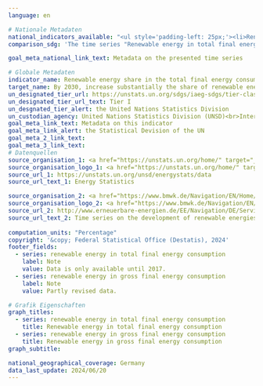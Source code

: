 ```yaml
---
language: en    

# Nationale Metadaten    
national_indicators_available: "<ul style='padding-left: 25px;'><li>Renewable energy in total final energy consumption</li> <li> Renewable energy in gross final energy consumption</li></ul>"    
comparison_sdg: 'The time series "Renewable energy in total final energy consumption" is compliant with the UN metadata. The time series "Renewable energy in gross final energy consumption" provides additional information.'    

goal_meta_national_link_text: Metadata on the presented time series    

# Globale Metadaten    
indicator_name: Renewable energy share in the total final energy consumption    
target_name: By 2030, increase substantially the share of renewable energy in the global energy mix    
un_designated_tier_url: https://unstats.un.org/sdgs/iaeg-sdgs/tier-classification/    
un_designated_tier_url_text: Tier I    
un_desgnated_tier_alert: the United Nations Statistics Division    
un_custodian_agency: United Nations Statistics Division (UNSD)<br>International Energy Agency (IEA)<br>International Renewable Energy Agency (IRENA)    
goal_meta_link_text: Metadata on this indicator    
goal_meta_link_alert: the Statistical Devision of the UN    
goal_meta_2_link_text:     
goal_meta_3_link_text:         
# Datenquellen
source_organisation_1: <a href="https://unstats.un.org/home/" target="_blank"> United Nations Statistics Division (UNSD) </a>
source_organisation_logo_1: <a href="https://unstats.un.org/home/" target="_blank"><img src="https://sdg-indikatoren.de/public/OrgImgEn/unsd.png" alt="Logo unsd" style="height:60px; width:148px"/></a>
source_url_1: https://unstats.un.org/unsd/energystats/data
source_url_text_1: Energy Statistics

source_organisation_2: <a href="https://www.bmwk.de/Navigation/EN/Home/home.html" target="_blank"> Federal Ministry for Economic Affairs and Climate Action </a>
source_organisation_logo_2: <a href="https://www.bmwk.de/Navigation/EN/Home/home.html" target="_blank"><img src="https://sdg-indikatoren.de/public/OrgImgEn/bmwk.png" alt="Logo bmwk" style="height:60px; width:148px"/></a>
source_url_2: http://www.erneuerbare-energien.de/EE/Navigation/DE/Service/Erneuerbare_Energien_in_Zahlen/Zeitreihen/zeitreihen.html
source_url_text_2: Time series on the development of renewable energies in Germany (only available in German)
    
computation_units: "Percentage"    
copyright: '&copy; Federal Statistical Office (Destatis), 2024'    
footer_fields:
  - series: renewable energy in total final energy consumption
    label: Note
    value: Data is only available until 2017.
  - series: renewable energy in gross final energy consumption
    label: Note
    value: Partly revised data.    

# Grafik Eigenschaften    
graph_titles:
  - series: renewable energy in total final energy consumption
    title: Renewable energy in total final energy consumption
  - series: renewable energy in gross final energy consumption
    title: Renewable energy in gross final energy consumption
graph_subtitle:     

national_geographical_coverage: Germany    
data_last_update: 2024/06/20    
---
```


<span></span>